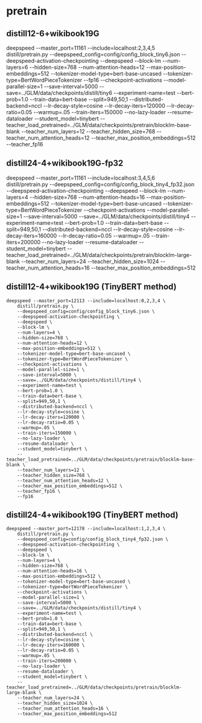 # pretrain
## distill12-6+wikibook19G
deepspeed --master_port=11161 --include=localhost:2,3,4,5 distill/pretrain.py --deepspeed_config=config/config_block_tiny6.json --deepspeed-activation-checkpointing --deepspeed --block-lm --num-layers=6 --hidden-size=768 --num-attention-heads=12 --max-position-embeddings=512 --tokenizer-model-type=bert-base-uncased --tokenizer-type=BertWordPieceTokenizer --fp16 --checkpoint-activations --model-parallel-size=1 --save-interval=5000 --save=../GLM/data/checkpoints/distill/tiny6 --experiment-name=test --bert-prob=1.0 --train-data=bert-base --split=949,50,1 --distributed-backend=nccl --lr-decay-style=cosine --lr-decay-iters=120000 --lr-decay-ratio=0.05 --warmup=.05 --train-iters=150000 --no-lazy-loader --resume-dataloader --student_model=tinybert --teacher_load_pretrained=../GLM/data/checkpoints/pretrain/blocklm-base-blank --teacher_num_layers=12 --teacher_hidden_size=768 --teacher_num_attention_heads=12 --teacher_max_position_embeddings=512 --teacher_fp16
## distill24-4+wikibook19G-fp32
deepspeed --master_port=11161 --include=localhost:3,4,5,6 distill/pretrain.py --deepspeed_config=config/config_block_tiny4_fp32.json --deepspeed-activation-checkpointing --deepspeed --block-lm --num-layers=4 --hidden-size=768 --num-attention-heads=16 --max-position-embeddings=512 --tokenizer-model-type=bert-base-uncased --tokenizer-type=BertWordPieceTokenizer --checkpoint-activations --model-parallel-size=1 --save-interval=5000 --save=../GLM/data/checkpoints/distill/tiny4 --experiment-name=test --bert-prob=1.0 --train-data=bert-base --split=949,50,1 --distributed-backend=nccl --lr-decay-style=cosine --lr-decay-iters=160000 --lr-decay-ratio=0.05 --warmup=.05 --train-iters=200000 --no-lazy-loader --resume-dataloader --student_model=tinybert --teacher_load_pretrained=../GLM/data/checkpoints/pretrain/blocklm-large-blank --teacher_num_layers=24 --teacher_hidden_size=1024 --teacher_num_attention_heads=16 --teacher_max_position_embeddings=512
## distill12-4+wikibook19G (TinyBERT method)
```shell
deepspeed --master_port=12113 --include=localhost:0,2,3,4 \
    distill/pretrain.py \
    --deepspeed_config=config/config_block_tiny6.json \
    --deepspeed-activation-checkpointing \
    --deepspeed \
    --block-lm \
    --num-layers=4 \
    --hidden-size=768 \
    --num-attention-heads=12 \
    --max-position-embeddings=512 \
    --tokenizer-model-type=bert-base-uncased \
    --tokenizer-type=BertWordPieceTokenizer \
    --checkpoint-activations \
    --model-parallel-size=1 \
    --save-interval=5000 \
    --save=../GLM/data/checkpoints/distill/tiny4 \
    --experiment-name=test \
    --bert-prob=1.0 \
    --train-data=bert-base \
    --split=949,50,1 \
    --distributed-backend=nccl \
    --lr-decay-style=cosine \
    --lr-decay-iters=120000 \
    --lr-decay-ratio=0.05 \
    --warmup=.05 \
    --train-iters=150000 \
    --no-lazy-loader \
    --resume-dataloader \
    --student_model=tinybert \
    --teacher_load_pretrained=../GLM/data/checkpoints/pretrain/blocklm-base-blank \
    --teacher_num_layers=12 \
    --teacher_hidden_size=768 \
    --teacher_num_attention_heads=12 \
    --teacher_max_position_embeddings=512 \
    --teacher_fp16 \
    --fp16
```

## distill24-4+wikibook19G (TinyBERT method)
```shell
deepspeed --master_port=12178 --include=localhost:1,2,3,4 \
    distill/pretrain.py \
    --deepspeed_config=config/config_block_tiny4_fp32.json \
    --deepspeed-activation-checkpointing \
    --deepspeed \
    --block-lm \
    --num-layers=4 \
    --hidden-size=768 \
    --num-attention-heads=16 \
    --max-position-embeddings=512 \
    --tokenizer-model-type=bert-base-uncased \
    --tokenizer-type=BertWordPieceTokenizer \
    --checkpoint-activations \
    --model-parallel-size=1 \
    --save-interval=5000 \
    --save=../GLM/data/checkpoints/distill/tiny4 \
    --experiment-name=test \
    --bert-prob=1.0 \
    --train-data=bert-base \
    --split=949,50,1 \
    --distributed-backend=nccl \
    --lr-decay-style=cosine \
    --lr-decay-iters=160000 \
    --lr-decay-ratio=0.05 \
    --warmup=.05 \
    --train-iters=200000 \
    --no-lazy-loader \
    --resume-dataloader \
    --student_model=tinybert \
    --teacher_load_pretrained=../GLM/data/checkpoints/pretrain/blocklm-large-blank \
    --teacher_num_layers=24 \
    --teacher_hidden_size=1024 \
    --teacher_num_attention_heads=16 \
    --teacher_max_position_embeddings=512
```
